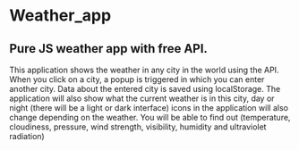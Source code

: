 # Weather_app
Pure JS weather app with free API.
---
This application shows the weather in any city in the world using the API. When you click on a city, a popup is triggered in which you can enter another city. Data about the entered city is saved using localStorage. The application will also show what the current weather is in this city, day or night (there will be a light or dark interface) icons in the application will also change depending on the weather. You will be able to find out (temperature, cloudiness, pressure, wind strength, visibility, humidity and ultraviolet radiation)
